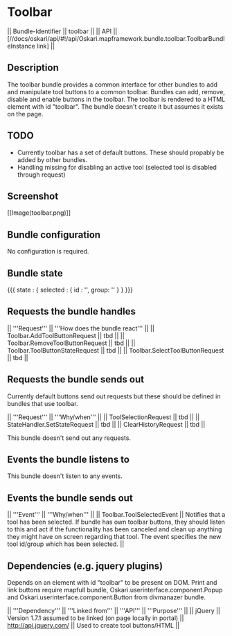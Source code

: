 # Toolbar

|| Bundle-Identifier || toolbar ||
|| API || [//docs/oskari/api/#!/api/Oskari.mapframework.bundle.toolbar.ToolbarBundleInstance link] ||

## Description

The toolbar bundle provides a common interface for other bundles to add and manipulate tool buttons to a common toolbar. Bundles can add, remove, disable and enable buttons in the toolbar. The toolbar is rendered to a HTML element with id "toolbar". The bundle doesn't create it but assumes it exists on the page.

## TODO

* Currently toolbar has a set of default buttons. These should propably be added by other bundles.
* Handling missing for disabling an active tool (selected tool is disabled through request)

## Screenshot

[[Image(toolbar.png)]]

## Bundle configuration

No configuration is required.

## Bundle state

{{{
state : {
    selected : {
        id : '<id for the selected button>',
        group: '<group for the selected button>'
    }
}
}}}

## Requests the bundle handles

|| '''Request''' || '''How does the bundle react''' ||
|| Toolbar.AddToolButtonRequest || tbd ||
|| Toolbar.RemoveToolButtonRequest || tbd ||
|| Toolbar.ToolButtonStateRequest || tbd ||
|| Toolbar.SelectToolButtonRequest || tbd ||


## Requests the bundle sends out

Currently default buttons send out requests but these should be defined in bundles that use toolbar. 

|| '''Request''' || '''Why/when''' ||
|| ToolSelectionRequest || tbd ||
|| StateHandler.SetStateRequest || tbd ||
|| ClearHistoryRequest || tbd ||

This bundle doesn't send out any requests.

## Events the bundle listens to

This bundle doesn't listen to any events.

## Events the bundle sends out

|| '''Event''' || '''Why/when''' ||
|| Toolbar.ToolSelectedEvent || Notifies that a tool has been selected. If bundle has own toolbar buttons, they should listen to this and act if the functionality has been canceled and clean up anything they might have on screen regarding that tool. The event specifies the new tool id/group which has been selected. ||

## Dependencies (e.g. jquery plugins)

Depends on an element with id "toolbar" to be present on DOM.
Print and link buttons require mapfull bundle, Oskari.userinterface.component.Popup and Oskari.userinterface.component.Button from divmanazer bundle.

|| '''Dependency''' || '''Linked from''' || '''API''' || '''Purpose''' ||
|| jQuery || Version 1.7.1 assumed to be linked (on page locally in portal) || http://api.jquery.com/ || Used to create tool buttons/HTML ||
